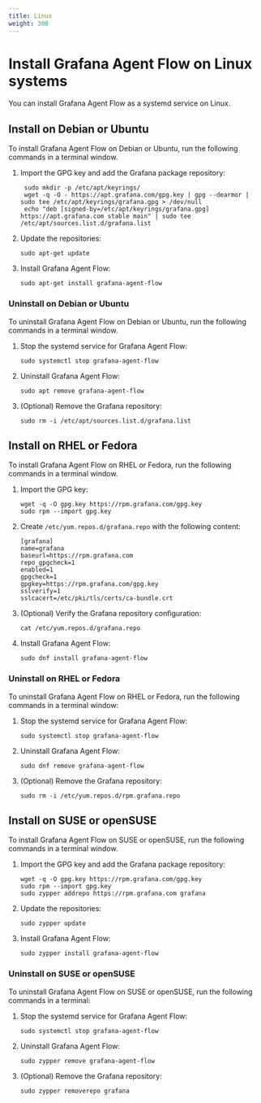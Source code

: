 ```yaml
---
title: Linux
weight: 300
---
```


# Install Grafana Agent Flow on Linux systems

You can install Grafana Agent Flow as a systemd service on Linux.

## Install on Debian or Ubuntu

To install Grafana Agent Flow on Debian or Ubuntu, run the following commands in a terminal window.

1. Import the GPG key and add the Grafana package repository:

   ```shell
    sudo mkdir -p /etc/apt/keyrings/
    wget -q -O - https://apt.grafana.com/gpg.key | gpg --dearmor | sudo tee /etc/apt/keyrings/grafana.gpg > /dev/null
    echo "deb [signed-by=/etc/apt/keyrings/grafana.gpg] https://apt.grafana.com stable main" | sudo tee /etc/apt/sources.list.d/grafana.list
   ```

1. Update the repositories:

   ```shell
   sudo apt-get update
   ```

1. Install Grafana Agent Flow:

   ```shell
   sudo apt-get install grafana-agent-flow
   ```

### Uninstall on Debian or Ubuntu

To uninstall Grafana Agent Flow on Debian or Ubuntu, run the following commands in a terminal window.

1. Stop the systemd service for Grafana Agent Flow:
   
   ```shell
   sudo systemctl stop grafana-agent-flow
   ```

1. Uninstall Grafana Agent Flow:

   ```shell
   sudo apt remove grafana-agent-flow
   ```

1. (Optional) Remove the Grafana repository:

   ```shell
   sudo rm -i /etc/apt/sources.list.d/grafana.list
   ```

## Install on RHEL or Fedora

To install Grafana Agent Flow on RHEL or Fedora, run the following commands in a terminal window.

1. Import the GPG key:

   ```shell
   wget -q -O gpg.key https://rpm.grafana.com/gpg.key
   sudo rpm --import gpg.key
   ```

1. Create `/etc/yum.repos.d/grafana.repo` with the following content:

   ```shell
   [grafana]
   name=grafana
   baseurl=https://rpm.grafana.com
   repo_gpgcheck=1
   enabled=1
   gpgcheck=1
   gpgkey=https://rpm.grafana.com/gpg.key
   sslverify=1
   sslcacert=/etc/pki/tls/certs/ca-bundle.crt
   ```

1. (Optional) Verify the Grafana repository configuration:

   ```shell
   cat /etc/yum.repos.d/grafana.repo
   ```

1. Install Grafana Agent Flow:

   ```shell
   sudo dnf install grafana-agent-flow
   ```

### Uninstall on RHEL or Fedora

To uninstall Grafana Agent Flow on RHEL or Fedora, run the following commands in a terminal window:

1. Stop the systemd service for Grafana Agent Flow:
   
   ```shell
   sudo systemctl stop grafana-agent-flow
   ```

1. Uninstall Grafana Agent Flow:

   ```shell
   sudo dnf remove grafana-agent-flow
   ```

1. (Optional) Remove the Grafana repository:

   ```shell
   sudo rm -i /etc/yum.repos.d/rpm.grafana.repo
   ```

## Install on SUSE or openSUSE

To install Grafana Agent Flow on SUSE or openSUSE, run the following commands in a terminal window.

1. Import the GPG key and add the Grafana package repository:

   ```shell
   wget -q -O gpg.key https://rpm.grafana.com/gpg.key
   sudo rpm --import gpg.key
   sudo zypper addrepo https://rpm.grafana.com grafana
   ```

1. Update the repositories:

   ```shell
   sudo zypper update
   ```

1. Install Grafana Agent Flow:

   ```shell
   sudo zypper install grafana-agent-flow
   ```

### Uninstall on SUSE or openSUSE

To uninstall Grafana Agent Flow on SUSE or openSUSE, run the following commands in a terminal:

1. Stop the systemd service for Grafana Agent Flow:
   
   ```shell
   sudo systemctl stop grafana-agent-flow
   ```

1. Uninstall Grafana Agent Flow:

   ```shell
   sudo zypper remove grafana-agent-flow
   ```

1. (Optional) Remove the Grafana repository:

   ```shell
   sudo zypper removerepo grafana
   ```
